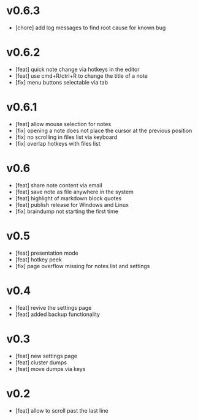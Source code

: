 # v0.6.3
- [chore] add log messages to find root cause for known bug

# v0.6.2
- [feat] quick note change via hotkeys in the editor
- [feat] use cmd+R/ctrl+R to change the title of a note
- [fix] menu buttons selectable via tab

# v0.6.1
- [feat] allow mouse selection for notes
- [fix] opening a note does not place the cursor at the previous position
- [fix] no scrolling in files list via keyboard
- [fix] overlap hotkeys with files list

# v0.6
- [feat] share note content via email
- [feat] save note as file anywhere in the system
- [feat] highlight of markdown block quotes
- [feat] publish release for Windows and Linux
- [fix] braindump not starting the first time

# v0.5
- [feat] presentation mode
- [feat] hotkey peek
- [fix] page overflow missing for notes list and settings

# v0.4
- [feat] revive the settings page
- [feat] added backup functionality

# v0.3
- [feat] new settings page
- [feat] cluster dumps
- [feat] move dumps via keys

# v0.2
- [feat] allow to scroll past the last line
